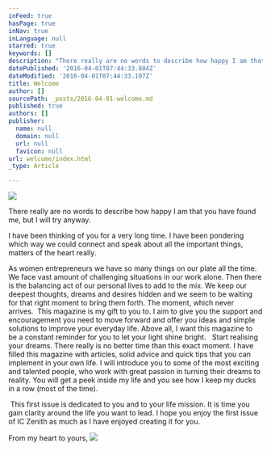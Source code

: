 ```yaml
---
inFeed: true
hasPage: true
inNav: true
inLanguage: null
starred: true
keywords: []
description: "There really are no words to describe how happy I am that you have found me, but I will try anyway. \n"
datePublished: '2016-04-01T07:44:33.884Z'
dateModified: '2016-04-01T07:44:33.107Z'
title: Welcome
author: []
sourcePath: _posts/2016-04-01-welcome.md
published: true
authors: []
publisher:
  name: null
  domain: null
  url: null
  favicon: null
url: welcome/index.html
_type: Article

---
```

![](https://the-grid-user-content.s3-us-west-2.amazonaws.com/5268ad62-5c43-41ce-b545-8914eb435278.png)

There really are no words to describe how happy I am that you have found me, but I will try anyway. 

I have been thinking of you for a very long time. I have been pondering which way we could connect and speak about all the important things, matters of the heart really.  

As women entrepreneurs we have so many things on our plate all the time. We face vast amount of challenging situations in our work alone. Then there is the balancing act of our personal lives to add to the mix. We keep our deepest thoughts, dreams and desires hidden and we seem to be waiting for that right moment to bring them forth. The moment, which never arrives.  This magazine is my gift to you to. I aim to give you the support and encouragement you need to move forward and offer you ideas and simple solutions to improve your everyday life. Above all, I want this magazine to be a constant reminder for you to let your light shine bright.   Start realising your dreams. There really is no better time than this exact moment. I have filled this magazine with articles, solid advice and quick tips that you can implement in your own life. I will introduce you to some of the most exciting and talented people, who work with great passion in turning their dreams to reality. You will get a peek inside my life and you see how I keep my ducks in a row (most of the time). 

 This first issue is dedicated to you and to your life mission. It is time you gain clarity around the life you want to lead. I hope you enjoy the first issue of IC Zenith as much as I have enjoyed creating it for you. 

From my heart to yours,
![](https://the-grid-user-content.s3-us-west-2.amazonaws.com/da24cd3e-df21-412c-9fbb-fe41e5ff1b83.png)